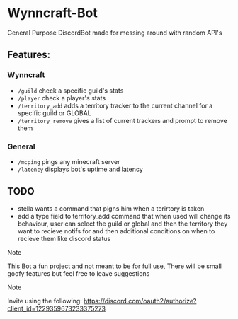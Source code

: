 # Wynncraft-Bot
General Purpose DiscordBot made for messing around with random API's

## Features:

### Wynncraft
- `/guild` check a specific guild's stats
- `/player` check a player's stats
- `/territory_add` adds a territory tracker to the current channel for a specific guild or GLOBAL
- `/territory_remove` gives a list of current trackers and prompt to remove them

### General
- `/mcping` pings any minecraft server
- `/latency` displays bot's uptime and latency

## TODO
- stella wants a command that pigns him when a terirtory is taken
- add a type field to territory_add command that when used will change its behaviour, user can select the guild or global and then the territory they want to recieve notifs for and then additional conditions on when to recieve them like discord status

> [!NOTE]
> This Bot a fun project and not meant to be for full use, There will be small goofy features but feel free to leave suggestions

> [!NOTE]
> Invite using the following: https://discord.com/oauth2/authorize?client_id=1229359673233375273 
